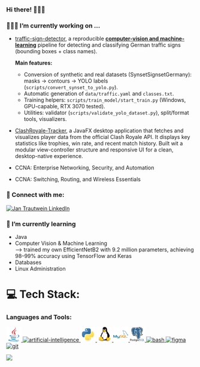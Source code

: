### Hi there! 👋🖖🤖

### 🧑🏻‍💻 I’m currently working on ...

  - [traffic-sign-detector](https://github.com/jantrw/traffic-sign-detector), a reproducible <u><strong>computer-vision and machine-learning</strong></u> pipeline for detecting and classifying German traffic signs (bounding boxes + class names).

    **Main features:**
       - Conversion of synthetic and real datasets (SynsetSignsetGermany): masks → contours → YOLO labels (`scripts/convert_synset_to_yolo.py`).
      - Automatic generation of `data/traffic.yaml` and `classes.txt`.
      - Training helpers: `scripts/train_model/start_train.py` (Windows, GPU-capable, RTX 3070 tested).
      - Utilities: validator (`scripts/validate_yolo_dataset.py`), split/format tools, visualizers.
                                                                                                                                    
    
- [ClashRoyale-Tracker](https://github.com/jantrw/ClashRoyale-Tracker), a JavaFX desktop application that fetches and visualizes player data from the official Clash Royale API. It displays key statistics like trophies, win rate, and recent match history. Built wit a modular view-controller structure and responsive UI for a clean, desktop-native experience.

- CCNA: Enterprise Networking, Security, and Automation
- CCNA: Switching, Routing, and Wireless Essentials
  
    
### 🤝 Connect with me:

<p align="left">
   <a href="https://www.linkedin.com/in/jan-trautwein" target="_blank">
    <img align="center" src="https://raw.githubusercontent.com/rahuldkjain/github-profile-readme-generator/master/src/images/icons/Social/linked-in-alt.svg" alt="Jan Trautwein LinkedIn" height="30" width="40" />
  </a>
</p>
    
### 🌱 I’m currently learning 
  - Java
  - Computer Vision & Machine Learning   <br>                                                                                                                                                                                                                                          --> trained my own EfficientNetB2 with 9.2 million parameters, achieving 98–99% accuracy using TensorFlow and Keras
  - Databases
  - Linux Administration

# 💻 Tech Stack:

<h3 align="left">Languages and Tools:</h3>
<p align="left">
  <a href="https://www.java.com" target="_blank" rel="noreferrer">
    <img src="https://raw.githubusercontent.com/devicons/devicon/master/icons/java/java-original.svg" alt="java" width="40" height="40"/>
  </a>
  <a href="https://n8n.io" target="_blank" rel="noreferrer">
  <img width="40" height="40" src="https://img.icons8.com/ios-filled/50/artificial-intelligence.png" alt="artificial-intelligence"/>
  </a>
  <a href="https://www.python.org" target="_blank" rel="noreferrer">
    <img src="https://raw.githubusercontent.com/devicons/devicon/master/icons/python/python-original.svg" alt="python" width="40" height="40"/>
  </a>
  <a href="https://www.linux.org/" target="_blank" rel="noreferrer">
    <img src="https://raw.githubusercontent.com/devicons/devicon/master/icons/linux/linux-original.svg" alt="linux" width="40" height="40"/>
  </a>
  <a href="https://www.mysql.com/" target="_blank" rel="noreferrer">
    <img src="https://raw.githubusercontent.com/devicons/devicon/master/icons/mysql/mysql-original-wordmark.svg" alt="mysql" width="40" height="40"/>
  </a>
  <a href="https://www.postgresql.org" target="_blank" rel="noreferrer">
    <img src="https://raw.githubusercontent.com/devicons/devicon/master/icons/postgresql/postgresql-original-wordmark.svg" alt="postgresql" width="40" height="40"/>
  </a>
  <a href="https://www.gnu.org/software/bash/" target="_blank" rel="noreferrer">
    <img src="https://www.vectorlogo.zone/logos/gnu_bash/gnu_bash-icon.svg" alt="bash" width="40" height="40"/>
  </a>
  <a href="https://www.figma.com/" target="_blank" rel="noreferrer">
    <img src="https://www.vectorlogo.zone/logos/figma/figma-icon.svg" alt="figma" width="40" height="40"/>
  </a>
  <a href="https://git-scm.com/" target="_blank" rel="noreferrer">
    <img src="https://www.vectorlogo.zone/logos/git-scm/git-scm-icon.svg" alt="git" width="40" height="40"/>
  </a>
</p>

<img src='https://i.imgur.com/9FhaE5v.jpeg' style="height: 400px;"/>
